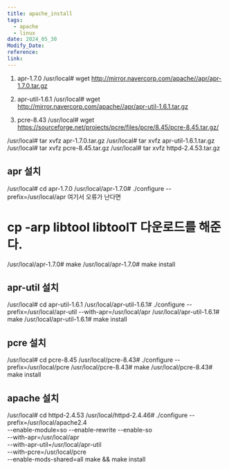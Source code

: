 ```yaml
---
title: apache_install
tags:
  - apache
  - linux
date: 2024_05_30
Modify_Date: 
reference: 
link:
---
```


1) apr-1.7.0
/usr/local# wget http://mirror.navercorp.com/apache//apr/apr-1.7.0.tar.gz

2) apr-util-1.6.1
/usr/local# wget http://mirror.navercorp.com/apache//apr/apr-util-1.6.1.tar.gz

3) pcre-8.43
/usr/local# wget https://sourceforge.net/projects/pcre/files/pcre/8.45/pcre-8.45.tar.gz/

/usr/local# tar xvfz apr-1.7.0.tar.gz
/usr/local# tar xvfz apr-util-1.6.1.tar.gz
/usr/local# tar xvfz pcre-8.45.tar.gz
/usr/local# tar xvfz httpd-2.4.53.tar.gz


## apr 설치
/usr/local# cd apr-1.7.0
/usr/local/apr-1.7.0# ./configure --prefix=/usr/local/apr
여기서 오류가 난다면
# cp -arp libtool libtoolT 다운로드를 해준다.

/usr/local/apr-1.7.0# make
/usr/local/apr-1.7.0# make install

## apr-util 설치
/usr/local# cd apr-util-1.6.1
/usr/local/apr-util-1.6.1# ./configure --prefix=/usr/local/apr-util --with-apr=/usr/local/apr
/usr/local/apr-util-1.6.1# make
/usr/local/apr-util-1.6.1# make install

## pcre 설치
/usr/local# cd pcre-8.45
/usr/local/pcre-8.43# ./configure --prefix=/usr/local/pcre
/usr/local/pcre-8.43# make
/usr/local/pcre-8.43# make install

## apache 설치
/usr/local# cd httpd-2.4.53
/usr/local/httpd-2.4.46# ./configure --prefix=/usr/local/apache2.4 \
--enable-module=so --enable-rewrite --enable-so \
--with-apr=/usr/local/apr \
--with-apr-util=/usr/local/apr-util \
--with-pcre=/usr/local/pcre \
--enable-mods-shared=all
make && make install